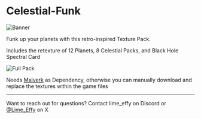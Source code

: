 # Celestial-Funk

![Banner](https://github.com/user-attachments/assets/d7f58965-5ddd-402c-9ec9-9fa8d5bc0002)

Funk up your planets with this retro-inspired Texture Pack.

Includes the retexture of 12 Planets, 8 Celestial Packs, and Black Hole Spectral Card

![Full Pack](https://github.com/user-attachments/assets/bce20876-dee7-4421-a5dd-cb65b14facb3)

Needs [Malverk](https://github.com/Eremel/Malverk) as Dependency, otherwise you can manually download and replace the textures within the game files

---
Want to reach out for questions? Contact lime_effy on Discord or [@Lime_Effy](https://x.com/Lime_Effy) on X
